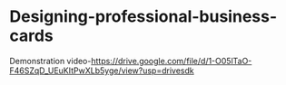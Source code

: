 # Designing-professional-business-cards       
Demonstration video-https://drive.google.com/file/d/1-O05lTaO-F46SZqD_UEuKItPwXLb5yge/view?usp=drivesdk
